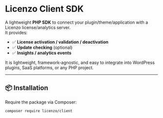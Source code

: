 # Licenzo Client SDK

A lightweight **PHP SDK** to connect your plugin/theme/application with a Licenzo
license/analytics server.  
It provides:

- ✅ **License activation / validation / deactivation**
- ✅ **Update checking** (optional)
- ✅ **Insights / analytics events**

It is lightweight, framework-agnostic, and easy to integrate into WordPress plugins,
SaaS platforms, or any PHP project.

---

## 📦 Installation

Require the package via Composer:

```bash
composer require licenzo/client
